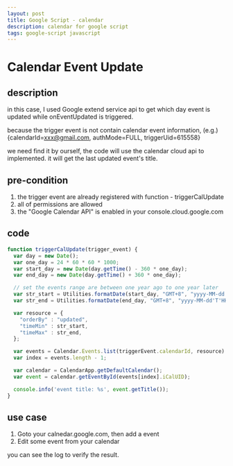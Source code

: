 ```yaml
---
layout: post
title: Google Script - calendar
description: calendar for google script
tags: google-script javascript
---
```


# Calendar Event Update
## description
in this case, I used Google extend service api to get which day event is updated
while onEventUpdated is triggered.

because the trigger event is not contain calendar event information, (e.g.)
{calendarId=xxx@gmail.com, authMode=FULL, triggerUid=615558}

we need find it by ourself, the code will use the calendar cloud api to implemented.
it will get the last updated event's title.

## pre-condition
1. the trigger event are already registered with function - triggerCalUpdate
2. all of permissions are allowed
3. the "Google Calendar API" is enabled in your console.cloud.google.com

## code
```javascript
function triggerCalUpdate(trigger_event) {
  var day = new Date();
  var one_day = 24 * 60 * 60 * 1000;
  var start_day = new Date(day.getTime() - 360 * one_day);
  var end_day = new Date(day.getTime() + 360 * one_day);

  // set the events range are between one year ago to one year later
  var str_start = Utilities.formatDate(start_day, "GMT+8", "yyyy-MM-dd'T'HH:mm:ss'Z'");
  var str_end = Utilities.formatDate(end_day, "GMT+8", "yyyy-MM-dd'T'HH:mm:ss'Z'");

  var resource = {
    "orderBy" : "updated",
    "timeMin" : str_start,
    "timeMax" : str_end,
  };

  var events = Calendar.Events.list(triggerEvent.calendarId, resource).items;
  var index = events.length - 1;

  var calendar = CalendarApp.getDefaultCalendar();
  var event = calendar.getEventById(events[index].iCalUID);

  console.info('event title: %s', event.getTitle());
}
```

## use case
1. Goto your calnedar.google.com, then add a event
2. Edit some event from your calendar

you can see the log to verify the result.
